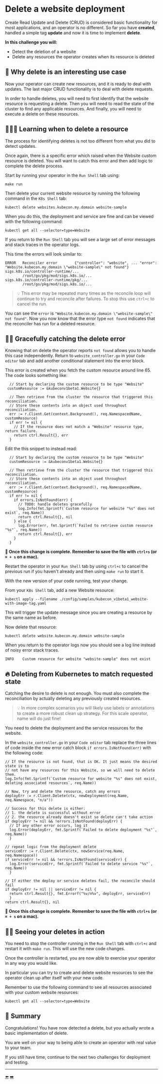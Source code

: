 # Delete a website deployment

Create Read Update and Delete (CRUD) is considered basic functionality for most applications, and an operator is no different. So far you have **created**, handled a simple tag **update** and now it is time to implement **delete**.

**In this challenge you will:**
* Detect the deletion of a website
* Delete any resources the operator creates when its resource is deleted

## 🫥 Why delete is an interesting use case

Now your operator can create new resources, and it is ready to deal with updates. The last major CRUD functionality is to deal with delete requests.

In order to handle deletes, you will need to first identify that the website resource is requesting a delete. Then you will need to read the state of the cluster to find any applicable resources. And finally, you will need to execute a delete on these resources.

## 🧑🏽‍🎓 Learning when to delete a resource

The process for identifying deletes is not too different from what you did to detect updates.

Once again, there is a specific error which raised when the Website custom resource is deleted. You will want to catch this error and then add logic to complete the delete process.

Start by running your operator in the `Run Shell` tab using:

```
make run
```

Then delete your current website resource by running the following command in the `K8s Shell` tab:

```
kubectl delete websites.kubecon.my.domain website-sample
```

When you do this, the deployment and service are fine and can be viewed with the following command:

```
kubectl get all --selector=type=Website
```

If you return to the `Run Shell` tab you will see a large set of error messages and stack traces in the operator logs.

This time the errors will look similar to:

```
ERROR   Reconciler error        {"controller": "website", ... "error": "Website.kubecon.my.domain \"website-sample\" not found"}
sigs.k8s.io/controller-runtime/...
        /root/go/pkg/mod/sigs.k8s.io/...
sigs.k8s.io/controller-runtime/pkg/...
        /root/go/pkg/mod/sigs.k8s.io/...
```

> 💡 This error may be repeated many times as the reconcile loop will continue to try and reconcile after failures. To stop this use `ctrl+c` to cancel the run.

You can see the `error` is `"Website.kubecon.my.domain \"website-sample\" not found"`. Now you now know that the error type `not found` indicates that the reconciler has run for a deleted resource.

## 🫴🏾 Gracefully catching the delete error

Knowing that on delete the operator reports `not found` allows you to handle this case independently. Return to `website_controller.go` in your `Code editor` tab and add another conditional statement into the error block.

This error is created when you fetch the custom resource around line 65. The code looks something like:

```
  // Start by declaring the custom resource to be type "Website"
 customResource := &kubeconv1beta1.Website{}

  // Then retrieve from the cluster the resource that triggered this reconciliation.
  // Store these contents into an object used throughout reconciliation.
  err := r.Client.Get(context.Background(), req.NamespacedName, customResource)
  if err != nil {
    // If the resource does not match a "Website" resource type, return failure.
    return ctrl.Result{}, err
  }
```

Edit the this snippet to instead read:

```
  // Start by declaring the custom resource to be type "Website"
  customResource := &kubeconv1beta1.Website{}

  // Then retrieve from the cluster the resource that triggered this reconciliation.
  // Store these contents into an object used throughout reconciliation.
  err := r.Client.Get(context.Background(), req.NamespacedName, customResource)
  if err != nil {
    if errors.IsNotFound(err) {
      // TODO: handle deletes gracefully
      log.Info(fmt.Sprintf(`Custom resource for website "%s" does not exist`, req.Name))
      return ctrl.Result{}, nil
    } else {
      log.Error(err, fmt.Sprintf(`Failed to retrieve custom resource "%s"`, req.Name))
      return ctrl.Result{}, err
    }
  }
```

**💾 Once this change is complete. Remember to save the file with `ctrl+s` (or `⌘ + s` on a mac).**

Restart the operator in your `Run Shell` tab by using `ctrl+c` to cancel the previous run if you haven't already and then using `make run` to start it.

With the new version of your code running, test your change.

From your `K8s Shell` tab, add a new Website resource:

```
kubectl apply --filename ./config/samples/kubecon_v1beta1_website-with-image-tag.yaml
```

This will trigger the update message since you are creating a resource by the same name as before.

Now delete that resource:

```
kubectl delete website.kubecon.my.domain website-sample
```

When you return to the operator logs now you should see a log line instead of noisy error stack traces.

```
INFO    Custom resource for website "website-sample" does not exist
```

## 🔥 Deleting from Kubernetes to match requested state

Catching the desire to delete is not enough. You must also complete the reconciliation by actually deleting any previously created resources.

> 💡 In more complex scenarios you will likely use labels or annotations to create a more robust clean up strategy. For this scale operator, name will do just fine!

You need to delete the deployment and the service resources for the website.

In the `website_controller.go` in your `Code editor` tab replace the three lines of code inside the new error catch block `if errors.IsNotFound(err)` with the following code:

```
// If the resource is not found, that is OK. It just means the desired state is to
// not have any resources for this Website, so we will need to delete them.
log.Info(fmt.Sprintf(`Custom resource for website "%s" does not exist, deleting associated resources`, req.Name))

// Now, try and delete the resource, catch any errors
deployErr := r.Client.Delete(ctx, newDeployment(req.Name, req.Namespace, "n/a"))

// Success for this delete is either:
// 1. the delete is successful without error
// 2. the resource already doesn't exist so delete can't take action
if deployErr != nil && !errors.IsNotFound(deployErr) {
  // If any other error occurs, log it
  log.Error(deployErr, fmt.Sprintf(`Failed to delete deployment "%s"`, req.Name))
  }

// repeat logic from the deployment delete
serviceErr := r.Client.Delete(ctx, newService(req.Name, req.Namespace))
if serviceErr != nil && !errors.IsNotFound(serviceErr) {
  log.Error(serviceErr, fmt.Sprintf(`Failed to delete service "%s"`, req.Name))
  }

// If either the deploy or service deletes fail, the reconcile should fail
if deployErr != nil || serviceErr != nil {
  return ctrl.Result{}, fmt.Errorf("%v/n%v", deployErr, serviceErr)
  }
return ctrl.Result{}, nil
```

**💾 Once this change is complete. Remember to save the file with `ctrl+s` (or `⌘ + s` on a mac).**

## 💪🏿 Seeing your deletes in action

You need to stop the controller running in the `Run Shell` tab with `ctrl+c` and restart it with `make run`. This will use the new code changes.

Once the controller is restarted, you are now able to exercise your operator in any way you would like.

In particular you can try to create and delete website resources to see the operator clean up after itself with your new code.

Remember to use the following command to see all resources associated with your custom website resources:

```
kubectl get all --selector=type=Website
```

## 📕 Summary

Congratulations! You have now detected a delete, but you actually wrote a basic implementation of delete.

You are well on your way to being able to create an operator with real value to your team.

If you still have time, continue to the next two challenges for deployment and testing.

<hr>
<a href="../10-update-the-deployment-when-imagetag-changes/">⬅️</a>
<a href="../12-bonus-deploy-operator-to-kubernetes/">➡️</a>
